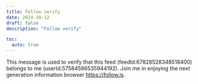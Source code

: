 ```yaml
---
title: Follow verify
date: 2024-10-12
draft: false
description: "Follow verify"

toc:
  auto: true
---
```


This message is used to verify that this feed (feedId:67828528348518400) belongs to me (userId:57584596535944192). Join me in enjoying the next generation information browser https://follow.is.
